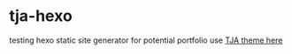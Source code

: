 # tja-hexo
testing hexo static site generator for potential portfolio use
[TJA theme here](https://github.com/tjallen/hexo-theme-tja)